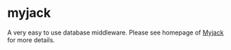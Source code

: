# myjack

A very easy to use database middleware. Please see homepage of [Myjack](http://mayanjun.org/myjack) for more details. 